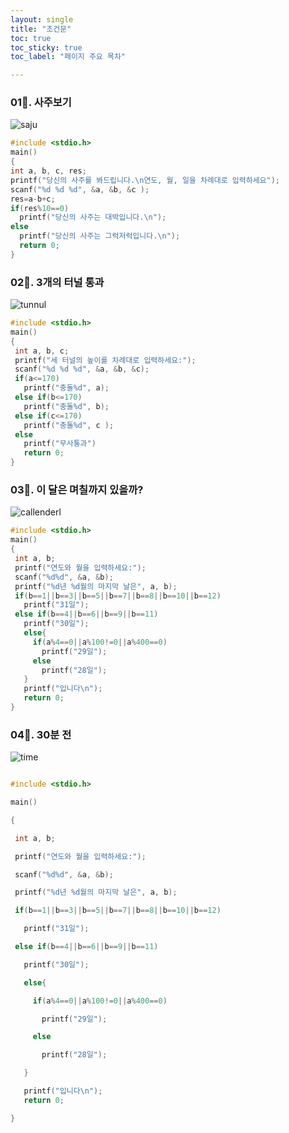 ```yaml
---
layout: single
title: "조건문"
toc: true
toc_sticky: true
toc_label: "페이지 주요 목차"

--- 
```


### 01🍋. 사주보기
![saju](/assets/images/if1.jpg.PNG)
~~~c
#include <stdio.h>
main()
{
int a, b, c, res;
printf("당신의 사주를 봐드립니다.\n연도, 월, 일을 차례대로 입력하세요");
scanf("%d %d %d", &a, &b, &c );
res=a-b+c;
if(res%10==0)
  printf("당신의 사주는 대박입니다.\n");
else
  printf("당신의 사주는 그럭저럭입니다.\n");
  return 0;
}

~~~

### 02🍋. 3개의 터널 통과
![tunnul](/assets/images/if2.jpg)
~~~c
#include <stdio.h>
main()
{
 int a, b, c;
 printf("세 터널의 높이를 차례대로 입력하세요:");
 scanf("%d %d %d", &a, &b, &c);
 if(a<=170)
   printf("충돌%d", a);
 else if(b<=170)
   printf("충돌%d", b);
 else if(c<=170)
   printf("충돌%d", c );
 else 
   printf("무사통과")
   return 0;
}
~~~

### 03🍋. 이 달은 며칠까지 있을까?
![callenderl](/assets/images/if3.jpg.PNG)
~~~c
#include <stdio.h>
main()
{
 int a, b;
 printf("연도와 월을 입력하세요:");
 scanf("%d%d", &a, &b);
 printf("%d년 %d월의 마지막 날은", a, b);
 if(b==1||b==3||b==5||b==7||b==8||b==10||b==12)
   printf("31일");
 else if(b==4||b==6||b==9||b==11)
   printf("30일");
   else{
     if(a%4==0||a%100!=0||a%400==0)
       printf("29일");
     else
       printf("28일");
   }
   printf("입니다\n");
   return 0;
}
~~~

### 04🍋. 30분 전
![time](/assets/images/예.png)
~~~c

#include <stdio.h>

main()

{

 int a, b;

 printf("연도와 월을 입력하세요:");

 scanf("%d%d", &a, &b);

 printf("%d년 %d월의 마지막 날은", a, b);

 if(b==1||b==3||b==5||b==7||b==8||b==10||b==12)

   printf("31일");

 else if(b==4||b==6||b==9||b==11)

   printf("30일");

   else{

     if(a%4==0||a%100!=0||a%400==0)

       printf("29일");

     else

       printf("28일");

   }

   printf("입니다\n");
   return 0;

}


~~~


